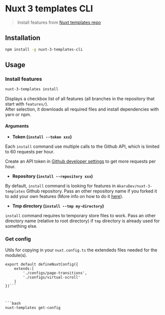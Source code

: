 # Nuxt 3 templates CLI

> Install features from [Nuxt templates repo](https://github.com/AkaruDev/nuxt-3-templates)

## Installation

```bash
npm install -g nuxt-3-templates-cli
```

## Usage

### Install features

```bash
nuxt-3-templates install
```

Displays a checkbox list of all features (all branches in the repository that start with `features/`).  
After selection, it downloads all required files and install dependencies with yarn or npm.

#### Arguments

- **Token (`install --token xxx`)**

Each `install` command use multiple calls to the Github API, which is limited to 60 requests per hour.

Create an API token in [Github developer settings](https://github.com/settings/tokens) to get more requests per hour.

- **Repository (`install --repository xxx`)**

By default, `install` command is looking for features in `AkaruDev/nuxt-3-templates` Github repository. Pass an other repository name if you forked it to add your own features (More info on how to do it [here](https://github.com/AkaruDev/nuxt-3-templates)). 

- **Tmp directory (`install --tmp my-directory`)**

`install` command requires to temporary store files to work. Pass an other directory name (relative to root directory) if `tmp` directory is already used for something else.

### Get config

Utils for copying in your `nuxt.config.ts` the extendeds files needed for the module(s).

```Exemple:
export default defineNuxtConfig({
    extends:[
        './configs/page-transitions',
        './configs/virtual-scroll'
    ]
})```



```bash
nuxt-templates get-config
```